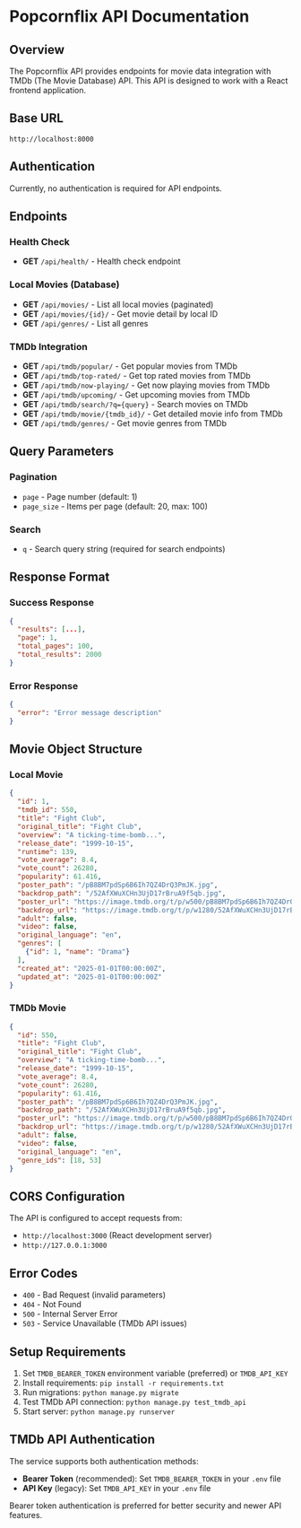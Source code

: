 # Popcornflix API Documentation

## Overview
The Popcornflix API provides endpoints for movie data integration with TMDb (The Movie Database) API. This API is designed to work with a React frontend application.

## Base URL
```
http://localhost:8000
```

## Authentication
Currently, no authentication is required for API endpoints.

## Endpoints

### Health Check
- **GET** `/api/health/` - Health check endpoint

### Local Movies (Database)
- **GET** `/api/movies/` - List all local movies (paginated)
- **GET** `/api/movies/{id}/` - Get movie detail by local ID
- **GET** `/api/genres/` - List all genres

### TMDb Integration
- **GET** `/api/tmdb/popular/` - Get popular movies from TMDb
- **GET** `/api/tmdb/top-rated/` - Get top rated movies from TMDb  
- **GET** `/api/tmdb/now-playing/` - Get now playing movies from TMDb
- **GET** `/api/tmdb/upcoming/` - Get upcoming movies from TMDb
- **GET** `/api/tmdb/search/?q={query}` - Search movies on TMDb
- **GET** `/api/tmdb/movie/{tmdb_id}/` - Get detailed movie info from TMDb
- **GET** `/api/tmdb/genres/` - Get movie genres from TMDb

## Query Parameters

### Pagination
- `page` - Page number (default: 1)
- `page_size` - Items per page (default: 20, max: 100)

### Search
- `q` - Search query string (required for search endpoints)

## Response Format

### Success Response
```json
{
  "results": [...],
  "page": 1,
  "total_pages": 100,
  "total_results": 2000
}
```

### Error Response
```json
{
  "error": "Error message description"
}
```

## Movie Object Structure

### Local Movie
```json
{
  "id": 1,
  "tmdb_id": 550,
  "title": "Fight Club",
  "original_title": "Fight Club",
  "overview": "A ticking-time-bomb...",
  "release_date": "1999-10-15",
  "runtime": 139,
  "vote_average": 8.4,
  "vote_count": 26280,
  "popularity": 61.416,
  "poster_path": "/pB8BM7pdSp6B6Ih7QZ4DrQ3PmJK.jpg",
  "backdrop_path": "/52AfXWuXCHn3UjD17rBruA9f5qb.jpg",
  "poster_url": "https://image.tmdb.org/t/p/w500/pB8BM7pdSp6B6Ih7QZ4DrQ3PmJK.jpg",
  "backdrop_url": "https://image.tmdb.org/t/p/w1280/52AfXWuXCHn3UjD17rBruA9f5qb.jpg",
  "adult": false,
  "video": false,
  "original_language": "en",
  "genres": [
    {"id": 1, "name": "Drama"}
  ],
  "created_at": "2025-01-01T00:00:00Z",
  "updated_at": "2025-01-01T00:00:00Z"
}
```

### TMDb Movie
```json
{
  "id": 550,
  "title": "Fight Club",
  "original_title": "Fight Club", 
  "overview": "A ticking-time-bomb...",
  "release_date": "1999-10-15",
  "vote_average": 8.4,
  "vote_count": 26280,
  "popularity": 61.416,
  "poster_path": "/pB8BM7pdSp6B6Ih7QZ4DrQ3PmJK.jpg",
  "backdrop_path": "/52AfXWuXCHn3UjD17rBruA9f5qb.jpg",
  "poster_url": "https://image.tmdb.org/t/p/w500/pB8BM7pdSp6B6Ih7QZ4DrQ3PmJK.jpg",
  "backdrop_url": "https://image.tmdb.org/t/p/w1280/52AfXWuXCHn3UjD17rBruA9f5qb.jpg",
  "adult": false,
  "video": false,
  "original_language": "en",
  "genre_ids": [18, 53]
}
```

## CORS Configuration
The API is configured to accept requests from:
- `http://localhost:3000` (React development server)
- `http://127.0.0.1:3000`

## Error Codes
- `400` - Bad Request (invalid parameters)
- `404` - Not Found
- `500` - Internal Server Error
- `503` - Service Unavailable (TMDb API issues)

## Setup Requirements
1. Set `TMDB_BEARER_TOKEN` environment variable (preferred) or `TMDB_API_KEY`
2. Install requirements: `pip install -r requirements.txt`
3. Run migrations: `python manage.py migrate`
4. Test TMDb API connection: `python manage.py test_tmdb_api`
5. Start server: `python manage.py runserver`

## TMDb API Authentication
The service supports both authentication methods:
- **Bearer Token** (recommended): Set `TMDB_BEARER_TOKEN` in your `.env` file
- **API Key** (legacy): Set `TMDB_API_KEY` in your `.env` file

Bearer token authentication is preferred for better security and newer API features.
